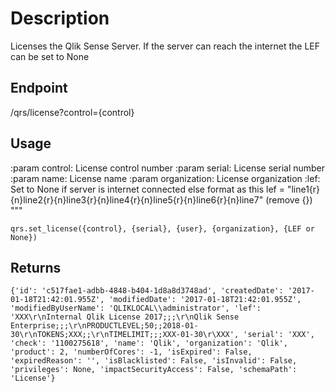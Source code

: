 # Description
Licenses the Qlik Sense Server.  If the server can reach the internet the LEF can be set to None

## Endpoint
/qrs/license?control={control}

## Usage
:param control: License control number
:param serial: License serial number
:param name: License name
:param organization: License organization
:lef: Set to None if server is internet connected else format as this
lef = "line1\{r}\{n}line2\{r}\{n}line3\{r}\{n}line4\{r}\{n}line5\{r}\{n}line6\{r}\{n}line7" (remove {})
"""
```
qrs.set_license({control}, {serial}, {user}, {organization}, {LEF or None})
```
## Returns
```
{'id': 'c517fae1-adbb-4848-b404-1d8a8d3748ad', 'createdDate': '2017-01-18T21:42:01.955Z', 'modifiedDate': '2017-01-18T21:42:01.955Z', 'modifiedByUserName': 'QLIKLOCAL\\administrator', 'lef': 'XXX\r\nInternal Qlik License 2017;;;\r\nQlik Sense Enterprise;;;\r\nPRODUCTLEVEL;50;;2018-01-30\r\nTOKENS;XXX;;\r\nTIMELIMIT;;;XXX-01-30\r\XXX', 'serial': 'XXX', 'check': '1100275618', 'name': 'Qlik', 'organization': 'Qlik', 'product': 2, 'numberOfCores': -1, 'isExpired': False, 'expiredReason': '', 'isBlacklisted': False, 'isInvalid': False, 'privileges': None, 'impactSecurityAccess': False, 'schemaPath': 'License'}
```

